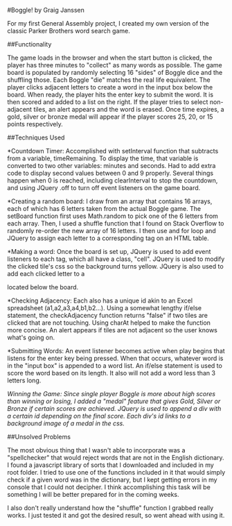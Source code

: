 #Boggle! by Graig Janssen

For my first General Assembly project, I created my own version of the classic Parker Brothers word search game.

##Functionality

The game loads in the browser and when the start button is clicked, the player has three minutes to "collect" as many words as possible.  The game board is populated by randomly selecting 16 "sides" of Boggle dice and the shuffling those.  Each Boggle "die" matches the real life equivalent.  The player clicks adjacent letters to create a word in the input box below the board.  When ready, the player hits the enter key to submit the word.  It is then scored and added to a list on the right.  If the player tries to select non-adjacent tiles, an alert appears and the word is erased.  Once time expires, a gold, silver or bronze medal will appear if the player scores 25, 20, or 15 points respectively.  

##Techniques Used

*Countdown Timer: Accomplished with setInterval function that subtracts from a variable, timeRemaining.  To display the time, that variable is converted to two other variables: minutes and seconds.  Had to add extra code to display second values between 0 and 9 properly.  Several things happen when 0 is reached, including clearInterval to stop the countdown, and using JQuery .off to turn off event listeners on the game board.

*Creating a random board:  I draw from an array that contains 16 arrays, each of which has 6 letters taken from the actual Boggle game.  The setBoard function first uses Math.random to pick one of the 6 letters from each array.  Then, I used a shuffle function that I found on Stack Overflow to randomly re-order the new array of 16 letters.  I then use and for loop and JQuery to assign each letter to a corresponding <td> tag on an HTML table.

*Making a word: Once the board is set up, JQuery is used to add event listeners to each <td> tag, which all have a class, "cell".  JQuery is used to modify the clicked tile's css so the background turns yellow.  JQuery is also used to add each clicked letter to a <div> located below the board.

*Checking Adjacency: Each <td> also has a unique id akin to an Excel spreadsheet (a1,a2,a3,a4,b1,b2...).  Using a somewhat lengthy if/else statement, the checkAdjacency function returns "false" if two tiles are clicked that are not touching.  Using charAt helped to make the function more concise.  An alert appears if tiles are not adjacent so the user knows what's going on.

*Submitting Words: An event listener becomes active when play begins that listens for the enter key being pressed.  When that occurs, whatever word is in the "input box" is appended to a word list.  An if/else statement is used to score the word based on its length.  It also will not add a word less than 3 letters long.

*Winning the Game:  Since single player Boggle is more about high scores than winning or losing, I added a "medal" feature that gives Gold, Silver or Bronze if certain scores are achieved.  JQuery is used to append a div with a certain id depending on the final score.  Each div's id links to a background image of a medal in the css.*  

##Unsolved Problems

The most obvious thing that I wasn't able to incorporate was a "spellchecker" that would reject words that are not in the English dictionary.  I found a javascript library of sorts that I downloaded and included in my root folder.  I tried to use one of the functions included in it that would simply check if a given word was in the dictionary, but I kept getting errors in my console that I could not decipher.  I think accomplishing this task will be something I will be better prepared for in the coming weeks.  

I also don't really understand how the "shuffle" function I grabbed really works.  I just tested it and got the desired result, so went ahead with using it.  
